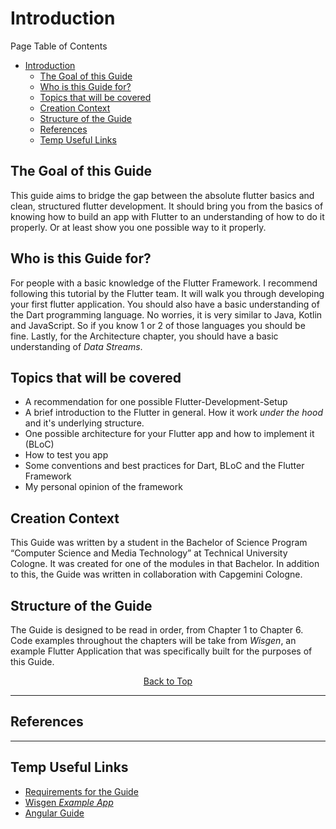# Introduction

Page Table of Contents
- [Introduction](#introduction)
  - [The Goal of this Guide](#the-goal-of-this-guide)
  - [Who is this Guide for?](#who-is-this-guide-for)
  - [Topics that will be covered](#topics-that-will-be-covered)
  - [Creation Context](#creation-context)
  - [Structure of the Guide](#structure-of-the-guide)
  - [References](#references)
  - [Temp Useful Links](#temp-useful-links)


## The Goal of this Guide
This guide aims to bridge the gap between the absolute flutter basics and clean, structured flutter development. It should bring you from the basics of knowing how to build an app with Flutter to an understanding of how to do it properly. Or at least show you one possible way to it properly.

## Who is this Guide for?
For people with a basic knowledge of the Flutter Framework. I recommend following this tutorial by the Flutter team. It will walk you through developing your first flutter application. You should also have a basic understanding of the Dart programming language. No worries, it is very similar to Java, Kotlin and JavaScript. So if you know 1 or 2 of those languages you should be fine. Lastly, for the Architecture chapter, you should have a basic understanding of  _Data Streams_.

## Topics that will be covered 
- A recommendation for one possible Flutter-Development-Setup
- A brief introduction to the Flutter in general. How it work _under the hood_ and it's underlying structure.
- One possible architecture for your Flutter app and how to implement it (BLoC)
- How to test you app
- Some conventions and best practices for Dart, BLoC and the Flutter Framework
- My personal opinion of the framework

## Creation Context
This Guide was written by a student in the Bachelor of Science Program “Computer Science and Media Technology” at Technical University Cologne. It was created for one of the modules in that Bachelor. In addition to this, the Guide was written in collaboration with Capgemini Cologne.

## Structure of the Guide
The Guide is designed to be read in order, from Chapter 1 to Chapter 6. Code examples throughout the chapters will  be take from _Wisgen_, an example Flutter Application that was specifically built for the purposes of this Guide.

<p align="center"><a href="#">Back to Top</a></center></p>

---
## References

---
## Temp Useful Links
- [Requirements for the Guide](https://docs.google.com/document/d/1vZFV7ZABzNRiGsARKNoY01u4DJifOGtvZ-LmQdFVdoQ/edit?usp=sharing)
- [Wisgen _Example App_](https://github.com/Fasust/wisgen)
- [Angular Guide](https://github.com/devonfw/devon4ng/wiki)